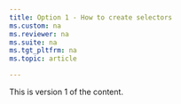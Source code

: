 ```yaml
---
title: Option 1 - How to create selectors
ms.custom: na
ms.reviewer: na
ms.suite: na
ms.tgt_pltfrm: na
ms.topic: article

---
```

This is version 1 of the content.